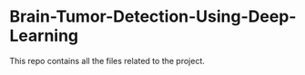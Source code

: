 # Brain-Tumor-Detection-Using-Deep-Learning
This repo contains all the files related to the project.
